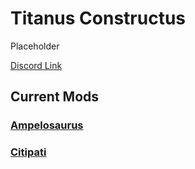 # Titanus Constructus

Placeholder

[Discord Link](#)

## Current Mods

### [Ampelosaurus](http://localhost:5173/Pages/Path%20of%20Titans/Guides/Curve%20Overrides/Modded%20Dinosaurs/Titanus%20Constructus/Mod-Ampelosaurus.html)
### [Citipati](http://localhost:5173/Pages/Path%20of%20Titans/Guides/Curve%20Overrides/Modded%20Dinosaurs/Titanus%20Constructus/Mod-Citipati.html)